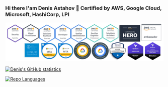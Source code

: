 ### Hi there I'am Denis Astahov 👋 Certified by AWS, Google Cloud, Microsoft, HashiCorp, LPI
<img src="certificates.jpg">

<!--
**adv4000/adv4000** is a ✨ _special_ ✨ repository because its `README.md` (this file) appears on your GitHub profile.

Here are some ideas to get you started:

- 🔭 I’m currently working on ...
- 🌱 I’m currently learning ...
- 👯 I’m looking to collaborate on ...
- 🤔 I’m looking for help with ...
- 💬 Ask me about ...
- 📫 How to reach me: ...
- 😄 Pronouns: ...
- ⚡ Fun fact: ...
-->


[![Denis's GitHub statistics](https://github-readme-stats.vercel.app/api?username=adv4000&show_icons=true)](https://github.com/anuraghazra/github-readme-stats)

[![Repo Languages](https://github-readme-stats.vercel.app/api/top-langs/?username=adv4000&layout=compact)](https://github.com/anuraghazra/github-readme-stats)
